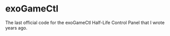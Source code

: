 # exoGameCtl
The last official code for the exoGameCtl Half-Life Control Panel that I wrote years ago.
